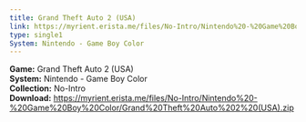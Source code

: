 ```yaml
---
title: Grand Theft Auto 2 (USA)
link: https://myrient.erista.me/files/No-Intro/Nintendo%20-%20Game%20Boy%20Color/Grand%20Theft%20Auto%202%20(USA).zip
type: single1
System: Nintendo - Game Boy Color
---
```

<b>Game:</b> Grand Theft Auto 2 (USA)<br>
<b>System:</b> Nintendo - Game Boy Color<br>
<b>Collection:</b> No-Intro<br>
<b>Download:</b> https://myrient.erista.me/files/No-Intro/Nintendo%20-%20Game%20Boy%20Color/Grand%20Theft%20Auto%202%20(USA).zip